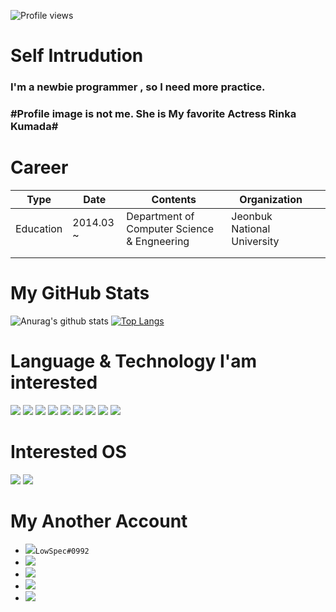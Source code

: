 ![Profile views](https://gpvc.arturio.dev/EqualLove)
# Self Intrudution
### I'm a newbie programmer , so I need more practice.
### #Profile image is not me. She is My favorite Actress Rinka Kumada#
# Career
| **Type**      | **Date**      | **Contents**                                     | **Organization**                |   |
|-----------|-----------|----------------------------------------------|-----------------------------|---|
| Education | 2014.03 ~ | Department of Computer Science & Engneering  | Jeonbuk National University |   |
|           |           |                                              |                             |   |
|           |           |                                              |                             |   |
# My GitHub Stats
![Anurag's github stats](https://github-readme-stats.vercel.app/api?username=EqualLove&show_icons=true&theme=tokyonight&align=center)
[![Top Langs](https://github-readme-stats.vercel.app/api/top-langs/?username=EqualLove&layout=compact)](https://github.com/anuraghazra/github-readme-stats&align=center)
# Language & Technology I'am interested
<img src="https://img.shields.io/badge/java-%23ED8B00.svg?&style=for-the-badge&logo=java&logoColor=white&align=center">
<img src="https://img.shields.io/badge/javascript%20-%23323330.svg?&style=for-the-badge&logo=javascript&logoColor=%23F7DF1E&align=center">
<img src="https://img.shields.io/badge/html5%20-%23E34F26.svg?&style=for-the-badge&logo=html5&logoColor=white">
<img src="https://img.shields.io/badge/css3%20-%231572B6.svg?&style=for-the-badge&logo=css3&logoColor=white">
<img src="https://img.shields.io/badge/python%20-%2314354C.svg?&style=for-the-badge&logo=python&logoColor=white">
<img src="https://img.shields.io/badge/c%20-%2300599C.svg?&style=for-the-badge&logo=c&logoColor=white">
<img src="https://img.shields.io/badge/c++%20-%2300599C.svg?&style=for-the-badge&logo=c%2B%2B&logoColor=white">
<img src="https://img.shields.io/badge/Amazon%20AWS-%23232F3E?logo=amazon-aws&logoColor=white&style=for-the-badge">
<img src="https://img.shields.io/badge/Google%20Cloud-%234285F4?logo=google-cloud&logoColor=white&style=for-the-badge">

# Interested OS
<img src="https://img.shields.io/badge/windows-0078D6?logo=windows&logoColor=white&style=for-the-badge">
<img src="https://img.shields.io/badge/ubuntu-E95420?logo=ubuntu&logoColor=white&style=for-the-badge">

# My Another Account
* <img src="https://img.shields.io/badge/LowSpec-%237289DA.svg?&style=for-the-badge&logo=discord&logoColor=white">`LowSpec#0992`
* [<img src="https://img.shields.io/badge/遠藤さくら-%23000000.svg?&style=for-the-badge&logo=steam&logoColor=white">](https://steamcommunity.com/id/ckck1212/)
* [<img src="https://img.shields.io/badge/ckck1212@naver.com-D14836?&style=for-the-badge&logo=gmail&logoColor=white">](mailto:ckck1212@naver.com)
* [<img src="https://img.shields.io/badge/nogi.jang-%23E4405F.svg?&style=for-the-badge&logo=instagram&logoColor=white">](https://www.instagram.com/nogi.jang/)
* [<img src="https://img.shields.io/badge/Jang Ho Jeong-%231877F2.svg?&style=for-the-badge&logo=facebook&logoColor=white">](https://www.facebook.com/hojeong.jang.94/)
